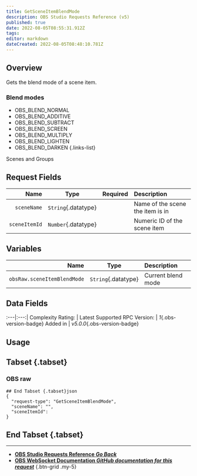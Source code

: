 ```yaml
---
title: GetSceneItemBlendMode
description: OBS Studio Requests Reference (v5)
published: true
date: 2022-08-05T08:55:31.912Z
tags: 
editor: markdown
dateCreated: 2022-08-05T08:48:10.781Z
---
```


## Overview
Gets the blend mode of a scene item.

### Blend modes
* OBS_BLEND_NORMAL
* OBS_BLEND_ADDITIVE
* OBS_BLEND_SUBTRACT
* OBS_BLEND_SCREEN
* OBS_BLEND_MULTIPLY
* OBS_BLEND_LIGHTEN
* OBS_BLEND_DARKEN
{.links-list}

Scenes and Groups

## Request Fields
Name | Type | Required| Description |
----:|:----:|:-------:|:------------|
`sceneName` | `String`{.datatype} | <i class="mdi mdi-check-bold"></i> | Name of the scene the item is in
`sceneItemId` | `Number`{.datatype} | <i class="mdi mdi-check-bold"></i> | Numeric ID of the scene item	| `>= 0`{.datatype}

## Variables
Name | Type | Description | 
----:|:---------:|:------------|
`obsRaw.sceneItemBlendMode` | `String`{.datatype} | Current blend mode

## Data Fields
:---|:---:|
Complexity Rating: | <span class="stars stars--2"></span>
Latest Supported RPC Version: | *1*{.obs-version-badge}
Added in | *v5.0.0*{.obs-version-badge}

## Usage
## Tabset {.tabset}
### OBS raw
```
## End Tabset {.tabset}json
{
  "request-type": "GetSceneItemBlendMode",
  "sceneName": "",
  "sceneItemId": 
}
```
## End Tabset {.tabset}

---

- [<i class="mdi mdi-chevron-left"></i>**OBS Studio Requests Reference *Go Back***](/en/Broadcasters/OBS/Requests)
- [<i class="mdi mdi-github"></i> **OBS WebSocket Documentation *GitHub documentation for this request***](https://github.com/obsproject/obs-websocket/blob/master/docs/generated/protocol.md#getsceneitemblendmode)
{.btn-grid .my-5}